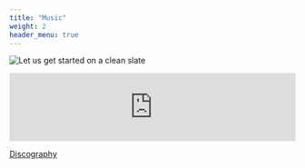 ```yaml
---
title: "Music"
weight: 2
header_menu: true
---
```



![Let us get started on a clean slate](images/llc-stories.jpg)

<iframe style="border: 0; width: 100%; height: 120px;" src="https://bandcamp.com/EmbeddedPlayer/album=2702248276/size=large/bgcol=ffffff/linkcol=0687f5/tracklist=false/artwork=small/transparent=true/" seamless><a href="https://thelowerleisureclass.bandcamp.com/album/stories-from-the-lower-leisure-class">Stories from The Lower Leisure Class by The Lower Leisure Class</a></iframe>

[Discography](discography)


